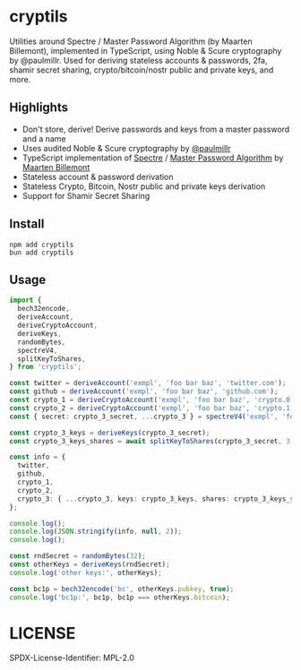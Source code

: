 # cryptils

Utilities around Spectre / Master Password Algorithm (by Maarten Billemont), implemented in
TypeScript, using Noble &amp; Scure cryptography by @paulmillr. Used for deriving stateless accounts
&amp; passwords, 2fa, shamir secret sharing, crypto/bitcoin/nostr public and private keys, and more.

## Highlights

- Don't store, derive! Derive passwords and keys from a master password and a name
- Uses audited Noble & Scure cryptography by [@paulmillr](//github.com/paulmillr)
- TypeScript implementation of [Spectre](https://spectre.app) /
  [Master Password Algorithm](<https://en.wikipedia.org/wiki/Master_Password_(algorithm)>) by
  [Maarten Billemont](https://twitter.com/lhunath)
- Stateless account & password derivation
- Stateless Crypto, Bitcoin, Nostr public and private keys derivation
- Support for Shamir Secret Sharing

## Install

```
npm add cryptils
bun add cryptils
```

## Usage

```typescript
import {
  bech32encode,
  deriveAccount,
  deriveCryptoAccount,
  deriveKeys,
  randomBytes,
  spectreV4,
  splitKeyToShares,
} from 'cryptils';

const twitter = deriveAccount('exmpl', 'foo bar baz', 'twitter.com');
const github = deriveAccount('exmpl', 'foo bar baz', 'github.com');
const crypto_1 = deriveCryptoAccount('exmpl', 'foo bar baz', 'crypto.0');
const crypto_2 = deriveCryptoAccount('exmpl', 'foo bar baz', 'crypto.1');
const { secret: crypto_3_secret, ...crypto_3 } = spectreV4('exmpl', 'foo bar baz', 'crypto.2');

const crypto_3_keys = deriveKeys(crypto_3_secret);
const crypto_3_keys_shares = await splitKeyToShares(crypto_3_secret, 3, 5);

const info = {
  twitter,
  github,
  crypto_1,
  crypto_2,
  crypto_3: { ...crypto_3, keys: crypto_3_keys, shares: crypto_3_keys_shares },
};

console.log();
console.log(JSON.stringify(info, null, 2));
console.log();

const rndSecret = randomBytes(32);
const otherKeys = deriveKeys(rndSecret);
console.log('other keys:', otherKeys);

const bc1p = bech32encode('bc', otherKeys.pubkey, true);
console.log('bc1p:', bc1p, bc1p === otherKeys.bitcoin);
```

# LICENSE

SPDX-License-Identifier: MPL-2.0
